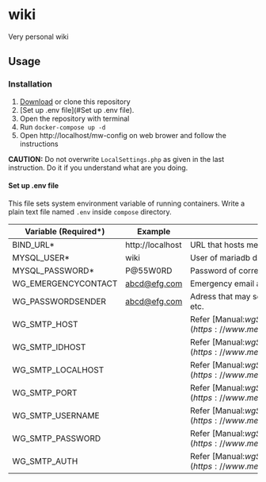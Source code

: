 # wiki

Very personal wiki

## Usage

### Installation

1. [Download](https://github.com/2JS/wiki/archive/master.zip) or clone this repository
2. [Set up .env file](#Set up .env file).
3. Open the repository with terminal
4. Run `docker-compose up -d`
5. Open http://localhost/mw-config on web brower and follow the instructions

**CAUTION:** Do not overwrite `LocalSettings.php` as given in the last instruction. Do it if you understand what are you doing.

#### Set up .env file

This file sets system environment variable of running containers. Write a plain text file named `.env` inside `compose` directory.

| Variable (Required*) | Example          | Description                                                  |
| -------------------- | ---------------- | ------------------------------------------------------------ |
| BIND_URL*            | http://localhost | URL that hosts mediawiki                                     |
| MYSQL_USER*          | wiki             | User of mariadb database.                                    |
| MYSQL_PASSWORD*      | P@55W0RD         | Password of corresponding user                               |
| WG_EMERGENCYCONTACT  | abcd@efg.com     | Emergency email address                                      |
| WG_PASSWORDSENDER    | abcd@efg.com     | Adress that may send email reset, security alers, etc.       |
| WG_SMTP_HOST         |                  | Refer [Manual:$wgSMTP](https://www.mediawiki.org/wiki/Manual:$wgSMTP) |
| WG_SMTP_IDHOST       |                  | Refer [Manual:$wgSMTP](https://www.mediawiki.org/wiki/Manual:$wgSMTP) |
| WG_SMTP_LOCALHOST    |                  | Refer [Manual:$wgSMTP](https://www.mediawiki.org/wiki/Manual:$wgSMTP) |
| WG_SMTP_PORT         |                  | Refer [Manual:$wgSMTP](https://www.mediawiki.org/wiki/Manual:$wgSMTP) |
| WG_SMTP_USERNAME     |                  | Refer [Manual:$wgSMTP](https://www.mediawiki.org/wiki/Manual:$wgSMTP) |
| WG_SMTP_PASSWORD     |                  | Refer [Manual:$wgSMTP](https://www.mediawiki.org/wiki/Manual:$wgSMTP) |
| WG_SMTP_AUTH         |                  | Refer [Manual:$wgSMTP](https://www.mediawiki.org/wiki/Manual:$wgSMTP) |


